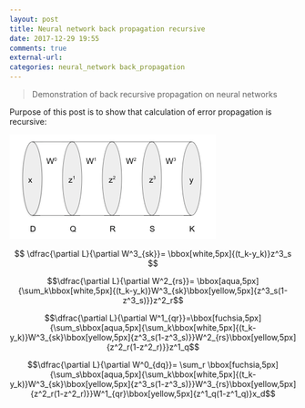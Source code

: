 ```yaml
---
layout: post
title: Neural network back propagation recursive
date: 2017-12-29 19:55
comments: true
external-url:
categories: neural_network back_propagation
---
```


> Demonstration of back recursive propagation on neural networks

Purpose of this post is to show that calculation of error propagation is recursive:

![recursive network](/assets/network-recursive.png)

$$ \dfrac{\partial L}{\partial W^3_{sk}}= \bbox[white,5px]{(t_k-y_k)}z^3_s $$

$$\dfrac{\partial L}{\partial W^2_{rs}}= \bbox[aqua,5px]{\sum_k\bbox[white,5px]{(t_k-y_k)}W^3_{sk}\bbox[yellow,5px]{z^3_s(1-z^3_s)}}z^2_r$$

$$\dfrac{\partial L}{\partial W^1_{qr}}=\bbox[fuchsia,5px]{\sum_s\bbox[aqua,5px]{\sum_k\bbox[white,5px]{(t_k-y_k)}W^3_{sk}\bbox[yellow,5px]{z^3_s(1-z^3_s)}}W^2_{rs}\bbox[yellow,5px]{z^2_r(1-z^2_r)}}z^1_q$$

$$\dfrac{\partial L}{\partial W^0_{dq}}= \sum_r \bbox[fuchsia,5px]{\sum_s\bbox[aqua,5px]{\sum_k\bbox[white,5px]{(t_k-y_k)}W^3_{sk}\bbox[yellow,5px]{z^3_s(1-z^3_s)}}W^3_{rs}\bbox[yellow,5px]{z^2_r(1-z^2_r)}}W^1_{qr}\bbox[yellow,5px]{z^1_q(1-z^1_q)}x_d$$